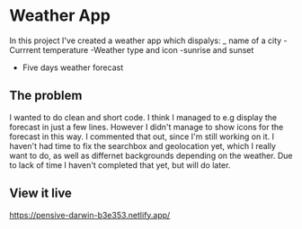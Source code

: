 # Weather App

In this project I've created a weather app which dispalys:
_ name of a city
-Currrent temperature
-Weather type and icon
-sunrise and sunset
- Five days weather forecast

## The problem

I wanted to do clean and short code. I think I managed to e.g display the forecast in just a few lines. However I didn't manage to show icons for the forecast in this way. I commented that out, since I'm still working on it. I haven't had time to fix the searchbox and geolocation yet, which I really want to do, as well as differnet backgrounds depending on the weather. Due to lack of time I haven't completed that yet, but will do later. 

## View it live

https://pensive-darwin-b3e353.netlify.app/
